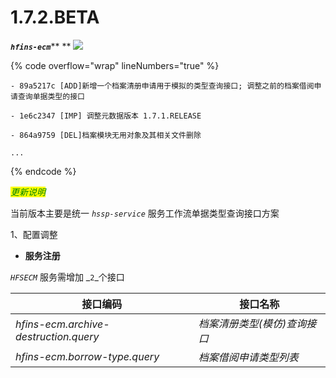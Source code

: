 # 1.7.2.BETA

_**`hfins-ecm`**_** ** ![](https://img.shields.io/badge/-1.7.2.BETA-brightgreen)

{% code overflow="wrap" lineNumbers="true" %}
```log
- 89a5217c [ADD]新增一个档案清册申请用于模拟的类型查询接口; 调整之前的档案借阅申请查询单据类型的接口

- 1e6c2347 [IMP] 调整元数据版本 1.7.1.RELEASE

- 864a9759 [DEL]档案模块无用对象及其相关文件删除

...
```
{% endcode %}

_<mark style="color:green;"></mark>_

_<mark style="color:green;">更新说明</mark>_

当前版本主要是统一 _`hssp-service`_ 服务工作流单据类型查询接口方案

1、配置调整

* **服务注册**

_`HFSECM`_ 服务需增加 _`2`_个接口

| 接口编码                                  | 接口名称             |
| ------------------------------------- | ---------------- |
| _hfins-ecm.archive-destruction.query_ | _档案清册类型(模仿)查询接口_ |
| _hfins-ecm.borrow-type.query_         | _档案借阅申请类型列表_     |



